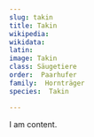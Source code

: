 ```yaml
---
slug: takin
title: Takin
wikipedia: 
wikidata: 
latin:
image: Takin
class: Säugetiere
order:  Paarhufer
family:  Hornträger
species:  Takin

---
```


I am content.

